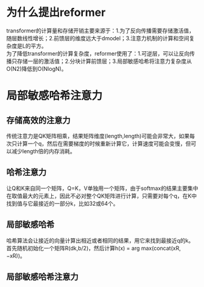 # 为什么提出reformer
transformer的计算量和存储开销主要来源于：1.为了反向传播需要存储激活值，随层数线性增长；2.前馈层的维度远大于dmodel；3.注意力机制的计算和空间复杂度是L的平方。<br>
为了降低transformer的计算复杂度，reformer使用了：1.可逆层，可以让反向传播只存储一层的激活值；2.分块计算前馈层；3.局部敏感哈希将注意力复杂度从O(N2)降低到O(NlogN)。
# 局部敏感哈希注意力
## 存储高效的注意力
传统注意力是QK矩阵相乘，结果矩阵维度(length,length)可能会非常大，如果每次只计算一个q，然后在需要梯度的时候重新计算它，计算速度可能会变慢，但可以减少length倍的内存消耗。
## 哈希注意力
让Q和K来自同一个矩阵，Q=K，V单独用一个矩阵，由于softmax的结果主要集中在取值最大的元素上，因此不必对整个QK矩阵进行计算，只需要对每个q，在K中找到值与它最接近的一部分k，比如32或64个。
## 局部敏感哈希
哈希算法会让接近的向量计算出相近或者相同的结果，用它来找到最接近q的k。首先随机初始化一个矩阵R(dk,b/2)，然后计算h(x) = arg max(concat(xR,−xR))。
## 局部敏感哈希注意力
